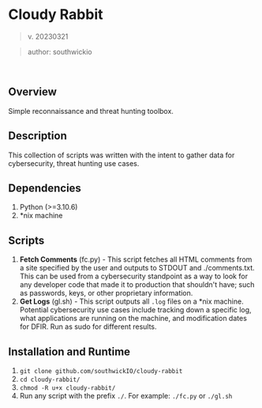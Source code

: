 # Cloudy Rabbit
> v. 20230321

> author: southwickio

<br>

## Overview
Simple reconnaissance and threat hunting toolbox.

## Description
This collection of scripts was written with the intent to gather data for cybersecurity, threat hunting use cases.

## Dependencies
1. Python (>=3.10.6)
2. *nix machine

## Scripts

 1. **Fetch Comments** (fc.py) - This script fetches all HTML comments from a site specified by the user and outputs to STDOUT and ./comments.txt. This can be used from a cybersecurity standpoint as a way to look for any developer code that made it to production that shouldn't have; such as passwords, keys, or other proprietary information.
 2. **Get Logs** (gl.sh) - This script outputs all `.log` files on a *nix machine. Potential cybersecurity use cases include tracking down a specific log, what applications are running on the machine, and modification dates for DFIR. Run as sudo for different results.

## Installation and Runtime
1. `git clone github.com/southwickIO/cloudy-rabbit`
2. `cd cloudy-rabbit/`
3. `chmod -R u+x cloudy-rabbit/`
4. Run any script with the prefix `./`. For example: `./fc.py` or `./gl.sh`